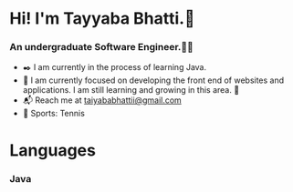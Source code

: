 # Hi! I'm Tayyaba Bhatti.👋
### An undergraduate Software Engineer.👩‍🎓
* ✒️  I am currently in the process of learning Java.
* 🌱  I am currently focused on developing the front end of websites and applications. I am still learning and growing in this area. 🌱
* 📬  Reach me at taiyababhattii@gmail.com
* 🎾  Sports: Tennis

# Languages
### Java



